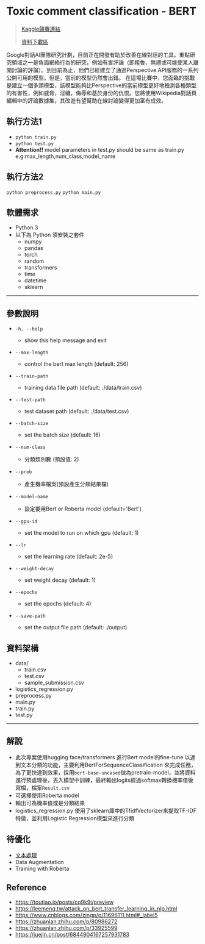 # Toxic comment classification - BERT 

> [Kaggle競賽連結](https://www.kaggle.com/c/jigsaw-toxic-comment-classification-challenge/)
>
> [資料下載區](https://www.kaggle.com/c/jigsaw-toxic-comment-classification-challenge/data)

Google對話AI團隊研究計劃，目前正在開發有助於改善在線對話的工具。重點研究領域之一是負面網絡行為的研究，例如有害評論（即粗魯，無禮或可能使某人離開討論的評論）。到目前為止，他們已經建立了通過Perspective API服務的一系列公開可用的模型。但是，當前的模型仍然會出錯。
在這場比賽中，您面臨的挑戰是建立一個多頭模型，該模型能夠比Perspective的當前模型更好地檢測各種類型的有害性，例如威脅，淫穢，侮辱和基於身份的仇恨。您將使用Wikipedia對話頁編輯中的評論數據集，其改進有望幫助在線討論變得更加富有成效。


## 執行方法1
- ```python train.py```
- ```python test.py```
- **Attention!!** model parameters in test.py should be same as train.py e.g:max_length,num_class,model_name

## 執行方法2
```python preprocess.py```
```python main.py```

## 軟體需求

- Python 3
- 以下為 Python 須安裝之套件
  - numpy
  - pandas
  - torch
  - random
  - transformers
  - time
  - datetime
  - sklearn
---

## 參數說明

- ```-h, --help```
  
  - show this help message and exit

- ```--max-length```

  - control the bert max length (default: 256)

- ```--train-path```

  - training data file path (default: ./data/train.csv)

- ```--test-path```

  - test dataset path (default: ./data/test.csv)

- ```--batch-size```

  - set the batch size (default: 16)

- ```--num-class```

  - 分類類別數 (預設值: 2)

- ```--prob```

  - 產生機率檔案(預設產生分類結果檔)

- ```--model-name```

  - 設定要用Bert or Roberta model (default='Bert')

- ```--gpu-id```
  - set the model to run on which gpu (default: 1)

- ```--lr```
  - set the learning rate (default: 2e-5)

- ```--weight-decay```
  - set weight decay (default: 1)

- ```--epochs```
  - set the epochs (default: 4)

- ```--save-path```
  - set the output file  path (default: ./output)

## 資料架構
- data/
  - train.csv
  - test.csv
  - sample_submission.csv
- logistics_regression.py
- preprocess.py
- main.py
- train.py
- test.py
---

## 解說
* 此次專案使用hugging face/transformers 進行Bert model的fine-tune 以達到文本分類的功能，主要利用BertForSequenceClassification 來完成任務，為了更快達到效果，採用`bert-base-uncased`做為pretrain-model，並將資料進行預處理後，丟入模型中訓練，最終輸出logits經過softmax轉換機率值後寫檔，檔案`Result.csv`
* 可選擇使用Roberta model
* 輸出可為機率值或是分類結果
* logistics_regression.py 使用了sklearn庫中的TfidfVectorizer來提取TF-IDF特徵，並利用Logistic Regression模型來進行分類
## 待優化
* [文本處理](https://cloud.tencent.com/developer/article/1616750)
* Data Augmentation
* Training with Roberta

## Reference
* https://toutiao.io/posts/cq9k9i/preview
* https://leemeng.tw/attack_on_bert_transfer_learning_in_nlp.html
* https://www.cnblogs.com/zingp/p/11696111.html#_label5
* https://zhuanlan.zhihu.com/p/80986272
* https://zhuanlan.zhihu.com/p/33925599
* https://juejin.cn/post/6844904167257931783
